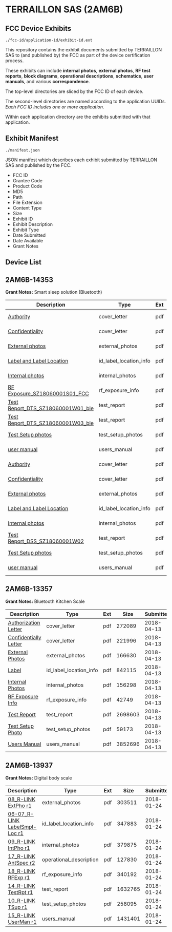 # TERRAILLON SAS (2AM6B)
## FCC Device Exhibits

```
./fcc-id/application-id/exhibit-id.ext
```

This repository contains the exhibit documents submitted by TERRAILLON SAS to (and published by) the FCC as part of the device certification process.

These exhibits can include **internal photos**, **external photos**, **RF test reports**, **block diagrams**, **operational descriptions**, **schematics**, **user manuals**, and various **correspondence**.

The top-level directories are sliced by the FCC ID of each device.

The second-level directories are named according to the application UUIDs. *Each FCC ID includes one or more application.*

Within each application directory are the exhibits submitted with that application. 

## Exhibit Manifest

```
./manifest.json
```

JSON manifest which describes each exhibit submitted by TERRAILLON SAS and published by the FCC.

- FCC ID
- Grantee Code
- Product Code
- MD5
- Path
- File Extension
- Content Type
- Size
- Exhibit ID
- Exhibit Description
- Exhibit Type
- Date Submitted
- Date Available
- Grant Notes

## Device List
## 2AM6B-14353
**Grant Notes:** Smart sleep solution (Bluetooth)

| Description | Type | Ext | Size | Submitted | Available |
| ----------- | ---- | --- | ---- | --------- | --------- |
| [Authority](2AM6B-14353/401d33e35c697a34464ea42c9c826b7e/3959639.pdf) | cover_letter | pdf | 26083 | 2018-08-10 | 2018-08-12 |
| [Confidentiality](2AM6B-14353/401d33e35c697a34464ea42c9c826b7e/3959640.pdf) | cover_letter | pdf | 28913 | 2018-08-10 | 2018-08-12 |
| [External photos](2AM6B-14353/401d33e35c697a34464ea42c9c826b7e/3959641.pdf) | external_photos | pdf | 480375 | 2018-08-10 | 2018-08-12 |
| [Label and Label Location](2AM6B-14353/401d33e35c697a34464ea42c9c826b7e/3959643.pdf) | id_label_location_info | pdf | 328163 | 2018-08-10 | 2018-08-12 |
| [Internal photos](2AM6B-14353/401d33e35c697a34464ea42c9c826b7e/3959642.pdf) | internal_photos | pdf | 990918 | 2018-08-10 | 2018-08-12 |
| [RF Exposure_SZ18060001S01_FCC](2AM6B-14353/401d33e35c697a34464ea42c9c826b7e/3959691.pdf) | rf_exposure_info | pdf | 492133 | 2018-08-10 | 2018-08-12 |
| [Test Report_DTS_SZ18060001W01_ble](2AM6B-14353/401d33e35c697a34464ea42c9c826b7e/3959689.pdf) | test_report | pdf | 1916277 | 2018-08-10 | 2018-08-12 |
| [Test Report_DTS_SZ18060001W03_ble](2AM6B-14353/401d33e35c697a34464ea42c9c826b7e/3959690.pdf) | test_report | pdf | 1921734 | 2018-08-10 | 2018-08-12 |
| [Test Setup photos](2AM6B-14353/401d33e35c697a34464ea42c9c826b7e/3959645.pdf) | test_setup_photos | pdf | 1059569 | 2018-08-10 | 2018-08-12 |
| [user manual](2AM6B-14353/401d33e35c697a34464ea42c9c826b7e/3959644.pdf) | users_manual | pdf | 2541271 | 2018-08-10 | 2018-08-12 |
| [Authority](2AM6B-14353/5e48c38b93b2512f91e41c698deda34f/3959639.pdf) | cover_letter | pdf | 26083 | 2018-08-10 | 2018-08-12 |
| [Confidentiality](2AM6B-14353/5e48c38b93b2512f91e41c698deda34f/3959640.pdf) | cover_letter | pdf | 28913 | 2018-08-10 | 2018-08-12 |
| [External photos](2AM6B-14353/5e48c38b93b2512f91e41c698deda34f/3959641.pdf) | external_photos | pdf | 480375 | 2018-08-10 | 2018-08-12 |
| [Label and Label Location](2AM6B-14353/5e48c38b93b2512f91e41c698deda34f/3959643.pdf) | id_label_location_info | pdf | 328163 | 2018-08-10 | 2018-08-12 |
| [Internal photos](2AM6B-14353/5e48c38b93b2512f91e41c698deda34f/3959642.pdf) | internal_photos | pdf | 990918 | 2018-08-10 | 2018-08-12 |
| [Test Report_DSS_SZ18060001W02](2AM6B-14353/5e48c38b93b2512f91e41c698deda34f/3959646.pdf) | test_report | pdf | 4856088 | 2018-08-10 | 2018-08-12 |
| [Test Setup photos](2AM6B-14353/5e48c38b93b2512f91e41c698deda34f/3959645.pdf) | test_setup_photos | pdf | 1059569 | 2018-08-10 | 2018-08-12 |
| [user manual](2AM6B-14353/5e48c38b93b2512f91e41c698deda34f/3959644.pdf) | users_manual | pdf | 2541271 | 2018-08-10 | 2018-08-12 |
## 2AM6B-13357
**Grant Notes:** Bluetooth Kitchen Scale

| Description | Type | Ext | Size | Submitted | Available |
| ----------- | ---- | --- | ---- | --------- | --------- |
| [Authorization Letter](2AM6B-13357/8f5990edce3cb1a6322f342e4604b1c4/3815534.pdf) | cover_letter | pdf | 272089 | 2018-04-13 | 2018-04-13 |
| [Confidentially Letter](2AM6B-13357/8f5990edce3cb1a6322f342e4604b1c4/3815535.pdf) | cover_letter | pdf | 221996 | 2018-04-13 | 2018-04-13 |
| [External Photos](2AM6B-13357/8f5990edce3cb1a6322f342e4604b1c4/3815538.pdf) | external_photos | pdf | 166630 | 2018-04-13 | 2018-04-13 |
| [Label](2AM6B-13357/8f5990edce3cb1a6322f342e4604b1c4/3815536.pdf) | id_label_location_info | pdf | 842115 | 2018-04-13 | 2018-04-13 |
| [Internal Photos](2AM6B-13357/8f5990edce3cb1a6322f342e4604b1c4/3815545.pdf) | internal_photos | pdf | 156298 | 2018-04-13 | 2018-04-13 |
| [RF Exposure Info](2AM6B-13357/8f5990edce3cb1a6322f342e4604b1c4/3815543.pdf) | rf_exposure_info | pdf | 42749 | 2018-04-13 | 2018-04-13 |
| [Test Report](2AM6B-13357/8f5990edce3cb1a6322f342e4604b1c4/3815544.pdf) | test_report | pdf | 2698603 | 2018-04-13 | 2018-04-13 |
| [Test Setup Photo](2AM6B-13357/8f5990edce3cb1a6322f342e4604b1c4/3815539.pdf) | test_setup_photos | pdf | 59173 | 2018-04-13 | 2018-04-13 |
| [Users Manual](2AM6B-13357/8f5990edce3cb1a6322f342e4604b1c4/3815537.pdf) | users_manual | pdf | 3852696 | 2018-04-13 | 2018-04-13 |
## 2AM6B-13937
**Grant Notes:** Digital body scale

| Description | Type | Ext | Size | Submitted | Available |
| ----------- | ---- | --- | ---- | --------- | --------- |
| [08_R-LINK ExtPho r1](2AM6B-13937/ca2532f79999fbac693fb132e2f09dcd/3725638.pdf) | external_photos | pdf | 303511 | 2018-01-24 | 2018-01-24 |
| [06-07_R-LINK LabelSmpl-Loc r1](2AM6B-13937/ca2532f79999fbac693fb132e2f09dcd/3725632.pdf) | id_label_location_info | pdf | 347883 | 2018-01-24 | 2018-01-24 |
| [09_R-LINK IntPho r1](2AM6B-13937/ca2532f79999fbac693fb132e2f09dcd/3725641.pdf) | internal_photos | pdf | 379875 | 2018-01-24 | 2018-01-24 |
| [17_R-LINK AntSpec r2](2AM6B-13937/ca2532f79999fbac693fb132e2f09dcd/3725676.pdf) | operational_description | pdf | 127830 | 2018-01-24 | 2018-01-24 |
| [18_R-LINK RFExp r1](2AM6B-13937/ca2532f79999fbac693fb132e2f09dcd/3725678.pdf) | rf_exposure_info | pdf | 340192 | 2018-01-24 | 2018-01-24 |
| [14_R-LINK TestRpt r1](2AM6B-13937/ca2532f79999fbac693fb132e2f09dcd/3725662.pdf) | test_report | pdf | 1632765 | 2018-01-24 | 2018-01-24 |
| [10_R-LINK TSup r1](2AM6B-13937/ca2532f79999fbac693fb132e2f09dcd/3725645.pdf) | test_setup_photos | pdf | 258095 | 2018-01-24 | 2018-01-24 |
| [15_R-LINK UserMan r1](2AM6B-13937/ca2532f79999fbac693fb132e2f09dcd/3725667.pdf) | users_manual | pdf | 1431401 | 2018-01-24 | 2018-01-24 |
